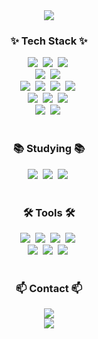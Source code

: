 <!--타이틀 부분-->
<div align="center">
 <img src="https://capsule-render.vercel.app/api?type=waving&color=auto&height=300&section=header&text=SeoYeong%20Kim&fontSize=90&fontAlign=60&desc=Backend_Developer&descSize=30&descAlign=80&descAlignY=70" />
</div>

<!--내용 부분-->
<h3 align="center">✨ Tech Stack ✨</h3>
<div align="center">
  <img src="https://img.shields.io/badge/Java-055b80.svg?style=for-the-badge&logo=Java&logoColor=white" />&nbsp
  <img src="https://img.shields.io/badge/springboot-6DB33F.svg?style=for-the-badge&logo=springboot&logoColor=white" />&nbsp
  <img src="https://img.shields.io/badge/netty-59666C.svg?style=for-the-badge&logo=mybatis&logoColor=white" />&nbsp
</div>
<div align="center"> 
  <img src="https://img.shields.io/badge/apachemaven-C71A36.svg?style=for-the-badge&logo=apachemaven&logoColor=white" />&nbsp
  <img src="https://img.shields.io/badge/gradle-02303A.svg?style=for-the-badge&logo=gradle&logoColor=white" />&nbsp
</div>
<div align="center"> 
  <img src="https://img.shields.io/badge/mysql-4479A1.svg?style=for-the-badge&logo=mysql&logoColor=white" />&nbsp
  <img src="https://img.shields.io/badge/mariadb-003545.svg?style=for-the-badge&logo=mariadb&logoColor=white" />&nbsp
  <img src="https://img.shields.io/badge/hibernate-59666C.svg?style=for-the-badge&logo=hibernate&logoColor=white" />&nbsp
  <img src="https://img.shields.io/badge/mybatis-C71A36.svg?style=for-the-badge&logo=mybatis&logoColor=white" />&nbsp
</div>
<div align="center">
  <img src="https://img.shields.io/badge/javascript-F7DF1E.svg?style=for-the-badge&logo=javascript&logoColor=20232a" />&nbsp
  <img src="https://img.shields.io/badge/html5-E34F26.svg?style=for-the-badge&logo=html5&logoColor=white" />&nbsp
  <img src="https://img.shields.io/badge/css3-1572B6.svg?style=for-the-badge&logo=css3&logoColor=white" />&nbsp
</div>

<div align="center">
  <img src="https://img.shields.io/badge/apachemaven-C71A36.svg?style=for-the-badge&logo=apachemaven&logoColor=white" />&nbsp
  <img src="https://img.shields.io/badge/gradle-02303A.svg?style=for-the-badge&logo=gradle&logoColor=white" />&nbsp
</div>
<br>

<h3 align="center">📚 Studying 📚</h3>
<div align="center">
  <img src="https://img.shields.io/badge/netty-59666C.svg?style=for-the-badge&logo=mybatis&logoColor=white" />&nbsp
  <img src="https://img.shields.io/badge/redis-DC382D.svg?style=for-the-badge&logo=redis&logoColor=white" />&nbsp
  <img src="https://img.shields.io/badge/docker-2496ED?style=for-the-badge&logo=docker&logoColor=white" />&nbsp
 
</div>

<br>

<h3 align="center">🛠 Tools 🛠</h3>
<div align="center">
  <img src="https://img.shields.io/badge/apachejmeter-D22128.svg?style=for-the-badge&logo=apachejmeter&logoColor=white" />&nbsp
  <img src="https://img.shields.io/badge/git-F05033.svg?style=for-the-badge&logo=git&logoColor=white" />&nbsp
  <img src="https://img.shields.io/badge/sourcetree-0052CC.svg?style=for-the-badge&logo=sourcetree&logoColor=white" />&nbsp
  <img src="https://img.shields.io/badge/Notion-F3F3F3.svg?style=for-the-badge&logo=notion&logoColor=black" />&nbsp
  <br>
  <img src="https://img.shields.io/badge/amazons3-569A31?style=for-the-badge&logo=amazons3&logoColor=ffdd54" />&nbsp
  <img src="https://img.shields.io/badge/amazonRDS-527FFF.svg?style=for-the-badge&logo=amazonRDS&logoColor=white" />&nbsp
  <img src="https://img.shields.io/badge/GithubActions-2088FF.svg?style=for-the-badge&logo=GithubActions&logoColor=white" />&nbsp
</div>

<div align="center">
</div>

<br>

<div align="center">
</div>

<h3 align="center">📫 Contact 📫</h3>
<div align="center">
  <a href="https://amungstudy.tistory.com/">
    <img src="https://img.shields.io/badge/BLOG-8A2BE2?style=for-the-badge"/>
  </a>
</div>
<div align="center">
  <a href="mailto:gtd8983@gmail.com">
    <img
      src="https://img.shields.io/badge/gtd8983@gmail.com-D14836?style=for-the-badge&logo=gmail&logoColor=white"/>
  </a>
</div>
<br>
